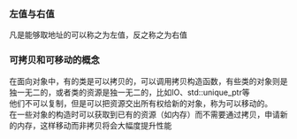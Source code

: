 ### 左值与右值
凡是能够取地址的可以称之为左值，反之称之为右值
### 可拷贝和可移动的概念
在面向对象中，有的类是可以拷贝的，可以调用拷贝构造函数，有些类的对象则是独一无二的，或者类的资源是独一无二的，比如IO、std::unique_ptr等  
他们不可以复制，但是可以把资源交出所有权给新的对象，称为可以移动的。  
在一些对象的构造时可以获取到已有的资源（如内存）而不需要通过拷贝，申请新的内存，这样移动而非拷贝将会大幅度提升性能
